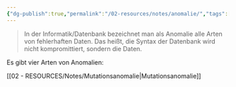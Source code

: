 ```yaml
---
{"dg-publish":true,"permalink":"/02-resources/notes/anomalie/","tags":["datenbank","informatik"],"noteIcon":"","updated":"2024-07-04T11:38:16.685+02:00"}
---
```


>In der Informatik/Datenbank bezeichnet man als Anomalie alle Arten von fehlerhaften Daten.
>Das heißt, die Syntax der Datenbank wird nicht kompromittiert, sondern die Daten.

Es gibt vier Arten von Anomalien:

[[02 - RESOURCES/Notes/Mutationsanomalie\|Mutationsanomalie]]